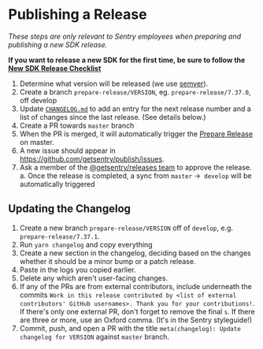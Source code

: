 
# Publishing a Release

_These steps are only relevant to Sentry employees when preparing and publishing a new SDK release._

**If you want to release a new SDK for the first time, be sure to follow the [New SDK Release Checklist](./new-sdk-release-checklist.md)**

1. Determine what version will be released (we use [semver](https://semver.org)).
2. Create a branch `prepare-release/VERSION`, eg. `prepare-release/7.37.0`, off develop
3. Update [`CHANGELOG.md`](https://github.com/getsentry/sentry-javascript/edit/master/CHANGELOG.md) to add an entry for the next release number and a list of changes since the last release. (See details below.)
4. Create a PR towards `master` branch
5. When the PR is merged, it will automatically trigger the [Prepare Release](https://github.com/getsentry/sentry-javascript/actions/workflows/release.yml) on master.
6. A new issue should appear in https://github.com/getsentry/publish/issues.
7. Ask a member of the [@getsentry/releases team](https://github.com/orgs/getsentry/teams/releases/members) to approve the release.
  a. Once the release is completed, a sync from `master` ->` develop` will be automatically triggered

## Updating the Changelog

1. Create a new branch `prepare-release/VERSION` off of `develop`, e.g. `prepare-release/7.37.1`.
2. Run `yarn changelog` and copy everything
3. Create a new section in the changelog, deciding based on the changes whether it should be a minor bump or a patch release.
4. Paste in the logs you copied earlier.
5. Delete any which aren't user-facing changes.
7. If any of the PRs are from external contributors, include underneath the commits `Work in this release contributed by <list of external contributors' GitHub usernames>. Thank you for your contributions!`. If there's only one external PR, don't forget to remove the final `s`. If there are three or more, use an Oxford comma. (It's in the Sentry styleguide!)
8. Commit, push, and open a PR with the title `meta(changelog): Update changelog for VERSION` against `master` branch.
